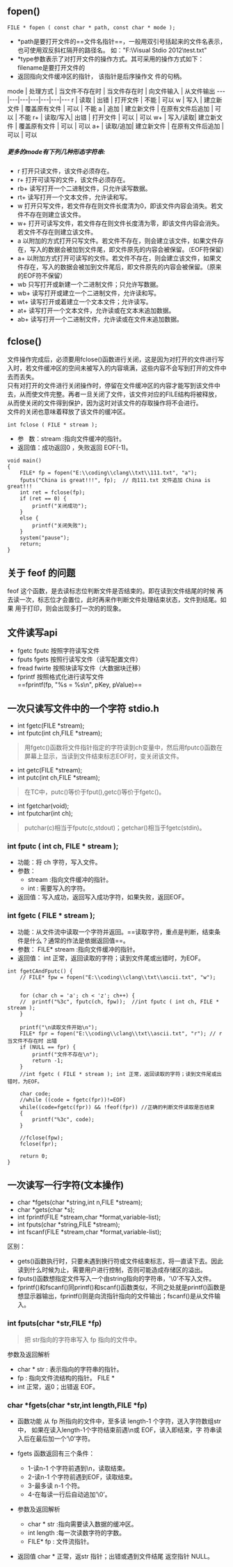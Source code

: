 ## fopen() 

```
FILE * fopen ( const char * path, const char * mode );
```
- *path是要打开文件的==文件名指针==，一般用双引号括起来的文件名表示，也可使用双反斜杠隔开的路径名。 如："F:\Visual Stdio 2012\test.txt" 
- *type参数表示了对打开文件的操作方式。其可采用的操作方式如下：
filename是要打开文件的
- 返回指向文件缓冲区的指针， 该指针是后序操作文
件的句柄。

mode | 处理方式 | 当文件不存在时 | 当文件存在时       | 向文件输入 | 从文件输出
---|---|---|---|---|---|---
r    | 读取     |  出错          | 打开文件           | 不能    | 可以
w    | 写入     |  建立新文件    | 覆盖原有文件       | 可以    | 不能
a    | 追加     |  建立新文件    | 在原有文件后追加   | 可以    | 不能
r+   | 读取/写入|  出错          | 打开文件           | 可以    | 可以
w+   | 写入/读取|  建立新文件    | 覆盖原有文件       | 可以    | 可以
a+   | 读取/追加|  建立新文件    | 在原有文件后追加   | 可以    | 可以



##### 更多的mode有下列几种形态字符串:

- r 打开只读文件，该文件必须存在。
- r+ 打开可读写的文件，该文件必须存在。
- rb+ 读写打开一个二进制文件，只允许读写数据。
- rt+ 读写打开一个文本文件，允许读和写。
- w 打开只写文件，若文件存在则文件长度清为0，即该文件内容会消失。若文件不存在则建立该文件。
- w+ 打开可读写文件，若文件存在则文件长度清为零，即该文件内容会消失。若文件不存在则建立该文件。
- a 以附加的方式打开只写文件。若文件不存在，则会建立该文件，如果文件存在，写入的数据会被加到文件尾，即文件原先的内容会被保留。（EOF符保留）
- a+ 以附加方式打开可读写的文件。若文件不存在，则会建立该文件，如果文件存在，写入的数据会被加到文件尾后，即文件原先的内容会被保留。（原来的EOF符不保留）
- wb 只写打开或新建一个二进制文件；只允许写数据。
- wb+ 读写打开或建立一个二进制文件，允许读和写。
- wt+ 读写打开或着建立一个文本文件；允许读写。
- at+ 读写打开一个文本文件，允许读或在文本末追加数据。
- ab+ 读写打开一个二进制文件，允许读或在文件末追加数据。

## fclose()
文件操作完成后，必须要用fclose()函数进行关闭，这是因为对打开的文件进行写入时，若文件缓冲区的空间未被写入的内容填满，这些内容不会写到打开的文件中去而丢失。  
只有对打开的文件进行关闭操作时，停留在文件缓冲区的内容才能写到该文件中去，从而使文件完整。再者一旦关闭了文件，该文件对应的FILE结构将被释放，从而使关闭的文件得到保护，因为这时对该文件的存取操作将不会进行。  
文件的关闭也意味着释放了该文件的缓冲区。
```
int fclose ( FILE * stream );
```
- 参&nbsp;&nbsp;&nbsp;数：stream :指向文件缓冲的指针。
- 返回值：成功返回0 ，失败返回 EOF(-1)。


```
void main()
{
	FILE* fp = fopen("E:\\coding\\clang\\txt\\111.txt", "a");
	fputs("China is great!!!", fp);  // 向111.txt 文件追加 China is great!!!
	int ret = fclose(fp);
	if (ret == 0) {
		printf("关闭成功");
	}
	else {
		printf("关闭失败");
	}
	system("pause");
	return;
}
```

## 关于 feof 的问题
feof 这个函数，是去读标志位判断文件是否结束的。即在读到文件结尾的时候
再去读一次，标志位才会置位，此时再来作判断文件处理结束状态，文件到结尾。如果
用于打印，则会出现多打一次的的现象。

## 文件读写api
- fgetc fputc       按照字符读写文件
- fputs fgets       按照行读写文件（读写配置文件）
- fread fwirte 	    按照块读写文件（大数据块迁移）
- fprintf		    按照格式化进行读写文件  
    ==fprintf(fp, "%s = %s\n", pKey, pValue)==

## 一次只读写文件中的一个字符 stdio.h
- int fgetc(FILE *stream);
- int fputc(int ch,FILE *stream);
> 用fgetc()函数将文件指针指定的字符读到ch变量中，然后用fputc()函数在屏幕上显示，当读到文件结束标志EOF时，变关闭该文件。

- int getc(FILE *stream);
- int putc(int ch,FILE *stream);
> 在TC中，putc()等价于fput(),getc()等价于fgetc()。

- int fgetchar(void);
- int fputchar(int ch);
>putchar(c)相当于fputc(c,stdout)；getchar()相当于fgetc(stdin)。

### int fputc ( int ch, FILE * stream );
- 功能：将 ch 字符，写入文件。
- 参数：
   - stream :指向文件缓冲的指针。
   - int : 需要写入的字符。
- 返回值：写入成功，返回写入成功字符，如果失败，返回EOF。

### int fgetc ( FILE * stream );

- 功能：从文件流中读取一个字符并返回。==读取字符，重点是判断，结束条件是什么？通常的作法是依据返回值==。
- 参数： FILE* stream :指向文件缓冲的指针。
- 返回值： int 正常，返回读取的字符；读到文件尾或出错时，为EOF。


```
int fgetCAndFputc() {
	// FILE* fpw = fopen("E:\\coding\\clang\\txt\\ascii.txt", "w"); 


	for (char ch = 'a'; ch < 'z'; ch++) {
	//	printf("%3c", fputc(ch, fpw)); 	//int fputc ( int ch, FILE * stream );
	}

	printf("\n读取文件开始\n");
	FILE* fpr = fopen("E:\\coding\\clang\\txt\\ascii.txt", "r"); // r 当文件不存在时 出错
	if (NULL == fpr) {
		printf("文件不存在\n");
		return -1;
	}
	//int fgetc ( FILE * stream ); int 正常，返回读取的字符；读到文件尾或出错时，为EOF。

	char code;
	//while ((code = fgetc(fpr))!=EOF) 
	while((code=fgetc(fpr)) && !feof(fpr)) //正确的判断文件读取是否结束
	{
		printf("%3c", code);
	}

	//fclose(fpw);
	fclose(fpr);

	return 0;
}
```
## 一次读写一行字符(文本操作)

- char *fgets(char *string,int n,FILE *stream);
- char *gets(char *s);
- int fprintf(FILE *stream,char *format,variable-list);
- int fputs(char *string,FILE *stream);
- int fscanf(FILE *stream,char *format,variable-list);

区别：
- gets()函数执行时，只要未遇到换行符或文件结束标志，将一直读下去。因此读到什么时候为止，需要用户进行控制，否则可能造成存储区的溢出。
- fputs()函数想指定文件写入一个由string指向的字符串，'\0'不写入文件。
- fprintf()和fscanf()同printf()和scanf()函数类似，不同之处就是printf()函数是想显示器输出，fprintf()则是向流指针指向的文件输出；fscanf()是从文件输入。


### int fputs(char *str,FILE *fp)
>把 str指向的字符串写入 fp 指向的文件中。

参数及返回解析
- char * str : 表示指向的字符串的指针。
- fp : 指向文件流结构的指针。 FILE *
- int 正常，返0；出错返 EOF。

### char *fgets(char *str,int length,FILE *fp)

- 函数功能 
从 fp 所指向的文件中，至多读 length-1 个字符，送入字符数组str
中， 如果在读入length-1个字符结束前遇\n或 EOF，读入即结束，字
符串读入后在最后加一个‘\0’字符。

- fgets 函数返回有三个条件：
  - 1-读n-1 个字符前遇到\n，读取结束。
  - 2-读n-1 个字符前遇到EOF，读取结束。
  - 3-最多读 n-1 个符。
  - 4-在每读一行后自动追加’\0’。

- 参数及返回解析  
  - char * str :指向需要读入数据的缓冲区。
  - int length :每一次读数字符的字数。
  - FILE* fp : 文件流指针。
- 返回值 char * 正常，返str 指针；出错或遇到文件结尾 返空指针 NULL。